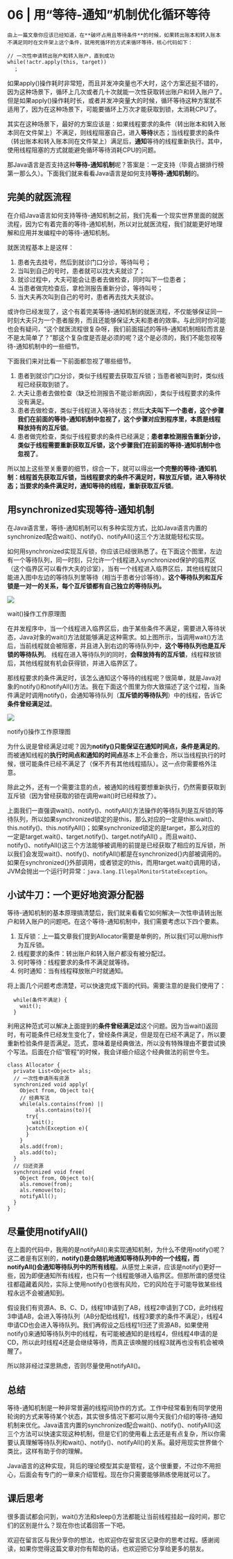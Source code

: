 # 06 | 用“等待-通知”机制优化循环等待

    由上一篇文章你应该已经知道，在**破坏占用且等待条件**的时候，如果转出账本和转入账本不满足同时在文件架上这个条件，就用死循环的方式来循环等待，核心代码如下：

```
// 一次性申请转出账户和转入账户，直到成功
while(!actr.apply(this, target))
  ；

```

如果apply()操作耗时非常短，而且并发冲突量也不大时，这个方案还挺不错的，因为这种场景下，循环上几次或者几十次就能一次性获取转出账户和转入账户了。但是如果apply()操作耗时长，或者并发冲突量大的时候，循环等待这种方案就不适用了，因为在这种场景下，可能要循环上万次才能获取到锁，太消耗CPU了。

其实在这种场景下，最好的方案应该是：如果线程要求的条件（转出账本和转入账本同在文件架上）不满足，则线程阻塞自己，进入**等待**状态；当线程要求的条件（转出账本和转入账本同在文件架上）满足后，**通知**等待的线程重新执行。其中，使用线程阻塞的方式就能避免循环等待消耗CPU的问题。

那Java语言是否支持这种**等待-通知机制**呢？答案是：一定支持（毕竟占据排行榜第一那么久）。下面我们就来看看Java语言是如何支持**等待-通知机制**的。

## 完美的就医流程

在介绍Java语言如何支持等待-通知机制之前，我们先看一个现实世界里面的就医流程，因为它有着完善的等待-通知机制，所以对比就医流程，我们就能更好地理解和应用并发编程中的等待-通知机制。

就医流程基本上是这样：

1.  患者先去挂号，然后到就诊门口分诊，等待叫号；
2.  当叫到自己的号时，患者就可以找大夫就诊了；
3.  就诊过程中，大夫可能会让患者去做检查，同时叫下一位患者；
4.  当患者做完检查后，拿检测报告重新分诊，等待叫号；
5.  当大夫再次叫到自己的号时，患者再去找大夫就诊。

或许你已经发现了，这个有着完美等待-通知机制的就医流程，不仅能够保证同一时刻大夫只为一个患者服务，而且还能够保证大夫和患者的效率。与此同时你可能也会有疑问，“这个就医流程很复杂呀，我们前面描述的等待-通知机制相较而言是不是太简单了？”那这个复杂度是否是必须的呢？这个是必须的，我们不能忽视等待-通知机制中的一些细节。

下面我们来对比看一下前面都忽视了哪些细节。

1.  患者到就诊门口分诊，类似于线程要去获取互斥锁；当患者被叫到时，类似线程已经获取到锁了。
2.  大夫让患者去做检查（缺乏检测报告不能诊断病因），类似于线程要求的条件没有满足。
3.  患者去做检查，类似于线程进入等待状态；然后**大夫叫下一个患者，这个步骤我们在前面的等待-通知机制中忽视了，这个步骤对应到程序里，本质是线程释放持有的互斥锁**。
4.  患者做完检查，类似于线程要求的条件已经满足；**患者拿检测报告重新分诊，类似于线程需要重新获取互斥锁，这个步骤我们在前面的等待-通知机制中也忽视了**。

所以加上这些至关重要的细节，综合一下，就可以得出**一个完整的等待-通知机制：线程首先获取互斥锁，当线程要求的条件不满足时，释放互斥锁，进入等待状态；当要求的条件满足时，通知等待的线程，重新获取互斥锁**。

## 用synchronized实现等待-通知机制

在Java语言里，等待-通知机制可以有多种实现方式，比如Java语言内置的synchronized配合wait()、notify()、notifyAll()这三个方法就能轻松实现。

如何用synchronized实现互斥锁，你应该已经很熟悉了。在下面这个图里，左边有一个等待队列，同一时刻，只允许一个线程进入synchronized保护的临界区（这个临界区可以看作大夫的诊室），当有一个线程进入临界区后，其他线程就只能进入图中左边的等待队列里等待（相当于患者分诊等待）。**这个等待队列和互斥锁是一对一的关系，每个互斥锁都有自己独立的等待队列。**

![](https://static001.geekbang.org/resource/image/c6/d0/c6640129fde927be8882ca90981613d0.png)

wait()操作工作原理图

在并发程序中，当一个线程进入临界区后，由于某些条件不满足，需要进入等待状态，Java对象的wait()方法就能够满足这种需求。如上图所示，当调用wait()方法后，当前线程就会被阻塞，并且进入到右边的等待队列中，**这个等待队列也是互斥锁的等待队列**。 线程在进入等待队列的同时，**会释放持有的互斥锁**，线程释放锁后，其他线程就有机会获得锁，并进入临界区了。

那线程要求的条件满足时，该怎么通知这个等待的线程呢？很简单，就是Java对象的notify()和notifyAll()方法。我在下面这个图里为你大致描述了这个过程，当条件满足时调用notify()，会通知等待队列（**互斥锁的等待队列**）中的线程，告诉它**条件曾经满足过**。

![](https://static001.geekbang.org/resource/image/1b/8c/1b3e999c300166a84f2e8cc7a4b8f78c.png)

notify()操作工作原理图

为什么说是曾经满足过呢？因为**notify()只能保证在通知时间点，条件是满足的**。而被通知线程的**执行时间点和通知的时间点**基本上不会重合，所以当线程执行的时候，很可能条件已经不满足了（保不齐有其他线程插队）。这一点你需要格外注意。

除此之外，还有一个需要注意的点，被通知的线程要想重新执行，仍然需要获取到互斥锁（因为曾经获取的锁在调用wait()时已经释放了）。

上面我们一直强调wait()、notify()、notifyAll()方法操作的等待队列是互斥锁的等待队列，所以如果synchronized锁定的是this，那么对应的一定是this.wait()、this.notify()、this.notifyAll()；如果synchronized锁定的是target，那么对应的一定是target.wait()、target.notify()、target.notifyAll() 。而且wait()、notify()、notifyAll()这三个方法能够被调用的前提是已经获取了相应的互斥锁，所以我们会发现wait()、notify()、notifyAll()都是在synchronized{}内部被调用的。如果在synchronized{}外部调用，或者锁定的this，而用target.wait()调用的话，JVM会抛出一个运行时异常：`java.lang.IllegalMonitorStateException`。

## 小试牛刀：一个更好地资源分配器

等待-通知机制的基本原理搞清楚后，我们就来看看它如何解决一次性申请转出账户和转入账户的问题吧。在这个等待-通知机制中，我们需要考虑以下四个要素。

1.  互斥锁：上一篇文章我们提到Allocator需要是单例的，所以我们可以用this作为互斥锁。
2.  线程要求的条件：转出账户和转入账户都没有被分配过。
3.  何时等待：线程要求的条件不满足就等待。
4.  何时通知：当有线程释放账户时就通知。

将上面几个问题考虑清楚，可以快速完成下面的代码。需要注意的是我们使用了：

```
  while(条件不满足) {
    wait();
  }

```

利用这种范式可以解决上面提到的**条件曾经满足过**这个问题。因为当wait()返回时，有可能条件已经发生变化了，曾经条件满足，但是现在已经不满足了，所以要重新检验条件是否满足。范式，意味着是经典做法，所以没有特殊理由不要尝试换个写法。后面在介绍“管程”的时候，我会详细介绍这个经典做法的前世今生。

```
class Allocator {
  private List<Object> als;
  // 一次性申请所有资源
  synchronized void apply(
    Object from, Object to){
    // 经典写法
    while(als.contains(from) ||
         als.contains(to)){
      try{
        wait();
      }catch(Exception e){
      }   
    } 
    als.add(from);
    als.add(to);  
  }
  // 归还资源
  synchronized void free(
    Object from, Object to){
    als.remove(from);
    als.remove(to);
    notifyAll();
  }
}

```

## 尽量使用notifyAll()

在上面的代码中，我用的是notifyAll()来实现通知机制，为什么不使用notify()呢？这二者是有区别的，**notify()是会随机地通知等待队列中的一个线程，而notifyAll()会通知等待队列中的所有线程**。从感觉上来讲，应该是notify()更好一些，因为即便通知所有线程，也只有一个线程能够进入临界区。但那所谓的感觉往往都蕴藏着风险，实际上使用notify()也很有风险，它的风险在于可能导致某些线程永远不会被通知到。

假设我们有资源A、B、C、D，线程1申请到了AB，线程2申请到了CD，此时线程3申请AB，会进入等待队列（AB分配给线程1，线程3要求的条件不满足），线程4申请CD也会进入等待队列。我们再假设之后线程1归还了资源AB，如果使用notify()来通知等待队列中的线程，有可能被通知的是线程4，但线程4申请的是CD，所以此时线程4还是会继续等待，而真正该唤醒的线程3就再也没有机会被唤醒了。

所以除非经过深思熟虑，否则尽量使用notifyAll()。

## 总结

等待-通知机制是一种非常普遍的线程间协作的方式。工作中经常看到有同学使用轮询的方式来等待某个状态，其实很多情况下都可以用今天我们介绍的等待-通知机制来优化。Java语言内置的synchronized配合wait()、notify()、notifyAll()这三个方法可以快速实现这种机制，但是它们的使用看上去还是有点复杂，所以你需要认真理解等待队列和wait()、notify()、notifyAll()的关系。最好用现实世界做个类比，这样有助于你的理解。

Java语言的这种实现，背后的理论模型其实是管程，这个很重要，不过你不用担心，后面会有专门的一章来介绍管程。现在你只需要能够熟练使用就可以了。

## 课后思考

很多面试都会问到，wait()方法和sleep()方法都能让当前线程挂起一段时间，那它们的区别是什么？现在你也试着回答一下吧。

欢迎在留言区与我分享你的想法，也欢迎你在留言区记录你的思考过程。感谢阅读，如果你觉得这篇文章对你有帮助的话，也欢迎把它分享给更多的朋友。
    